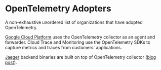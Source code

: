 # OpenTelemetry Adopters

A non-exhaustive unordered list of organizations that have adopted OpenTelemetry.

[Google Cloud Platform](https://cloud.google.com) uses the OpenTelemetry collector as an agent and forwarder. Cloud Trace and Monitoring use the OpenTelemetry SDKs to capture metrics and traces from customers' applications.

[Jaeger](https://jaegertracing.io) backend binaries are built on top of OpenTelemetry collector ([blog post](https://medium.com/jaegertracing/jaeger-embraces-opentelemetry-collector-90a545cbc24)).

